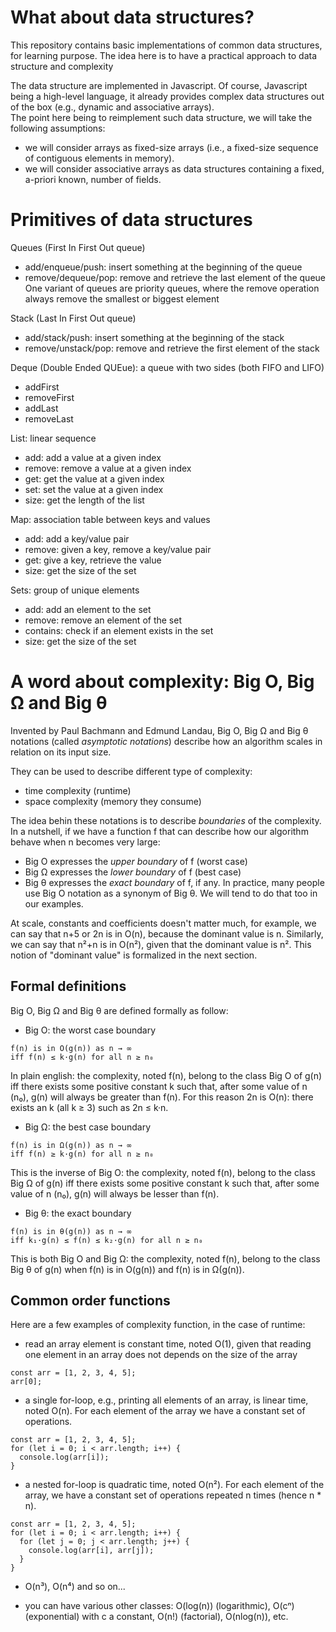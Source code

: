 # What about data structures?
This repository contains basic implementations of common data structures, for learning purpose. The idea here is to have a practical approach to data structure and complexity

The data structure are implemented in Javascript. Of course, Javascript being a high-level language, it already provides complex data structures out of the box (e.g., dynamic and associative arrays).  
The point here being to reimplement such data structure, we will take the following assumptions:

- we will consider arrays as fixed-size arrays (i.e., a fixed-size sequence of contiguous elements in memory).
- we will consider associative arrays as data structures containing a fixed, a-priori known, number of fields.

# Primitives of data structures

Queues (First In First Out queue)
- add/enqueue/push: insert something at the beginning of the queue
- remove/dequeue/pop: remove and retrieve the last element of the queue
One variant of queues are priority queues, where the remove operation always remove the smallest or biggest element

Stack (Last In First Out queue)
- add/stack/push: insert something at the beginning of the stack
- remove/unstack/pop: remove and retrieve the first element of the stack

Deque (Double Ended QUEue): a queue with two sides (both FIFO and LIFO)
- addFirst
- removeFirst
- addLast
- removeLast

List: linear sequence
- add: add a value at a given index
- remove: remove a value at a given index
- get: get the value at a given index
- set: set the value at a given index
- size: get the length of the list

Map: association table between keys and values
- add: add a key/value pair
- remove: given a key, remove a key/value pair
- get: give a key, retrieve the value
- size: get the size of the set

Sets: group of unique elements
- add: add an element to the set
- remove: remove an element of the set
- contains: check if an element exists in the set
- size: get the size of the set


# A word about complexity: Big O, Big Ω and Big θ
Invented by Paul Bachmann and Edmund Landau, Big O, Big Ω and Big θ notations (called *asymptotic notations*) describe how an algorithm scales in relation on its input size. 

They can be used to describe different type of complexity:
- time complexity (runtime)
- space complexity (memory they consume)

The idea behin these notations is to describe *boundaries* of the complexity. In a nutshell, if we have a function f that can describe how our algorithm behave when n becomes very large:
- Big O expresses the *upper boundary* of f (worst case)
- Big Ω expresses the *lower boundary* of f (best case)
- Big θ expresses the *exact boundary* of f, if any. 
In practice, many people use Big O notation as a synonym of Big θ. We will tend to do that too in our examples. 

At scale, constants and coefficients doesn't matter much, for example, we can say that n+5 or 2n is in O(n), because the dominant value is n. Similarly, we can say that n²+n is in O(n²), given that the dominant value is n². This notion of "dominant value" is formalized in the next section.

## Formal definitions
Big O, Big Ω and Big θ are defined formally as follow:

- Big O: the worst case boundary
```
f(n) is in O(g(n)) as n → ∞
iff f(n) ≤ k·g(n) for all n ≥ n₀
```

In plain english: the complexity, noted f(n), belong to the class Big O of g(n) iff there exists some positive constant k such that, after some value of n (n₀), g(n) will always be greater than f(n). For this reason 2n is O(n): there exists an k (all k ≥ 3) such as 2n ≤ k·n.

- Big Ω: the best case boundary
```
f(n) is in Ω(g(n)) as n → ∞
iff f(n) ≥ k·g(n) for all n ≥ n₀
```

This is the inverse of Big O: the complexity, noted f(n), belong to the class Big Ω of g(n) iff there exists some positive constant k such that, after some value of n (n₀), g(n) will always be lesser than f(n).

- Big θ: the exact boundary
```
f(n) is in θ(g(n)) as n → ∞
iff k₁·g(n) ≤ f(n) ≤ k₂·g(n) for all n ≥ n₀
```

This is both Big O and Big Ω: the complexity, noted f(n), belong to the class Big θ of g(n) when f(n) is in O(g(n)) and f(n) is in Ω(g(n)).



## Common order functions
Here are a few examples of complexity function, in the case of runtime:
- read an array element is constant time, noted O(1), given that reading one element in an array does not depends on the size of the array

```
const arr = [1, 2, 3, 4, 5];
arr[0];
```

- a single for-loop, e.g., printing all elements of an array, is linear time, noted O(n). For each element of the array we have a constant set of operations.

```
const arr = [1, 2, 3, 4, 5];
for (let i = 0; i < arr.length; i++) {
  console.log(arr[i]);
}
```

- a nested for-loop is quadratic time, noted O(n²). For each element of the array, we have a constant set of operations repeated n times (hence n * n).

```
const arr = [1, 2, 3, 4, 5];
for (let i = 0; i < arr.length; i++) {
  for (let j = 0; j < arr.length; j++) {
    console.log(arr[i], arr[j]);
  }
}
```

- O(n³), O(n⁴) and so on...

- you can have various other classes: O(log(n)) (logarithmic), O(cⁿ) (exponential) with c a constant, O(n!) (factorial), O(nlog(n)), etc.
